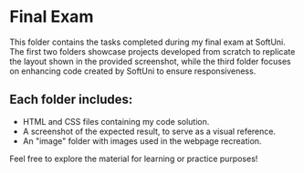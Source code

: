 # Final Exam

This folder contains the tasks completed during my final exam at SoftUni. The first two folders showcase projects developed from scratch to replicate the layout shown in the provided screenshot, while the third folder focuses on enhancing code created by SoftUni to ensure responsiveness.

## Each folder includes:

* HTML and CSS files containing my code solution.
* A screenshot of the expected result, to serve as a visual reference.
* An "image" folder with images used in the webpage recreation.

Feel free to explore the material for learning or practice purposes!